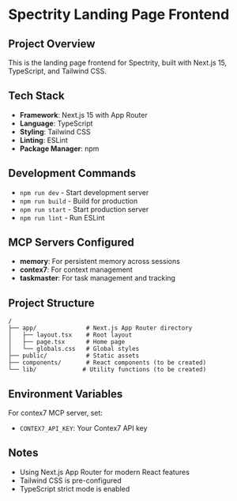 # Spectrity Landing Page Frontend

## Project Overview
This is the landing page frontend for Spectrity, built with Next.js 15, TypeScript, and Tailwind CSS.

## Tech Stack
- **Framework**: Next.js 15 with App Router
- **Language**: TypeScript
- **Styling**: Tailwind CSS
- **Linting**: ESLint
- **Package Manager**: npm

## Development Commands
- `npm run dev` - Start development server
- `npm run build` - Build for production
- `npm run start` - Start production server
- `npm run lint` - Run ESLint

## MCP Servers Configured
- **memory**: For persistent memory across sessions
- **contex7**: For context management
- **taskmaster**: For task management and tracking

## Project Structure
```
/
├── app/              # Next.js App Router directory
│   ├── layout.tsx    # Root layout
│   ├── page.tsx      # Home page
│   └── globals.css   # Global styles
├── public/           # Static assets
├── components/       # React components (to be created)
└── lib/             # Utility functions (to be created)
```

## Environment Variables
For contex7 MCP server, set:
- `CONTEX7_API_KEY`: Your Contex7 API key

## Notes
- Using Next.js App Router for modern React features
- Tailwind CSS is pre-configured
- TypeScript strict mode is enabled